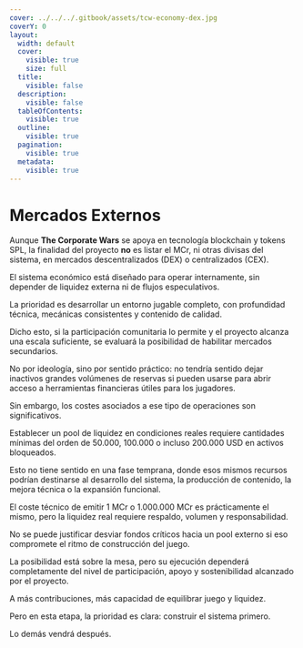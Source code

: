 ```yaml
---
cover: ../../../.gitbook/assets/tcw-economy-dex.jpg
coverY: 0
layout:
  width: default
  cover:
    visible: true
    size: full
  title:
    visible: false
  description:
    visible: false
  tableOfContents:
    visible: true
  outline:
    visible: true
  pagination:
    visible: true
  metadata:
    visible: true
---
```


# Mercados Externos

Aunque **The Corporate Wars** se apoya en tecnología blockchain y tokens SPL, la finalidad del proyecto **no** es listar el MCr, ni otras divisas del sistema, en mercados descentralizados (DEX) o centralizados (CEX).

El sistema económico está diseñado para operar internamente, sin depender de liquidez externa ni de flujos especulativos.

La prioridad es desarrollar un entorno jugable completo, con profundidad técnica, mecánicas consistentes y contenido de calidad.

Dicho esto, si la participación comunitaria lo permite y el proyecto alcanza una escala suficiente, se evaluará la posibilidad de habilitar mercados secundarios.

No por ideología, sino por sentido práctico: no tendría sentido dejar inactivos grandes volúmenes de reservas si pueden usarse para abrir acceso a herramientas financieras útiles para los jugadores.

Sin embargo, los costes asociados a ese tipo de operaciones son significativos.

Establecer un pool de liquidez en condiciones reales requiere cantidades mínimas del orden de 50.000, 100.000 o incluso 200.000 USD en activos bloqueados.

Esto no tiene sentido en una fase temprana, donde esos mismos recursos podrían destinarse al desarrollo del sistema, la producción de contenido, la mejora técnica o la expansión funcional.

El coste técnico de emitir 1 MCr o 1.000.000 MCr es prácticamente el mismo, pero la liquidez real requiere respaldo, volumen y responsabilidad.

No se puede justificar desviar fondos críticos hacia un pool externo si eso compromete el ritmo de construcción del juego.

La posibilidad está sobre la mesa, pero su ejecución dependerá completamente del nivel de participación, apoyo y sostenibilidad alcanzado por el proyecto.

A más contribuciones, más capacidad de equilibrar juego y liquidez.

Pero en esta etapa, la prioridad es clara: construir el sistema primero.

Lo demás vendrá después.
